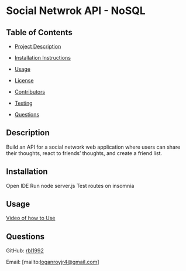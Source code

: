 # Social Netwrok API - NoSQL 

## Table of Contents
* [Project Description](#description)

* [Installation Instructions](#installation)

* [Usage](#usage)

* [License](#license)

* [Contributors](#contributors)

* [Testing](#testing)

* [Questions](#questions)

## Description
Build an API for a social network web application where users can share their thoughts, react to friends’ thoughts, and create a friend list.


## Installation
Open IDE
Run node server.js
Test routes on insomnia


## Usage
[Video of how to Use](https://app.castify.com/view/3db7c742-2d19-4aea-97bb-8c475e4a9be6)


## Questions

GitHub: [rbl1992](https://github.com/rbl1992)

Email: [mailto:loganroyjr4@gmail.com]